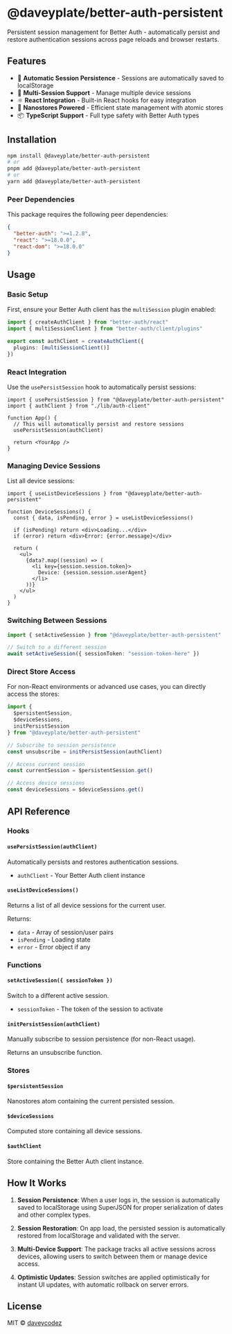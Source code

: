 # @daveyplate/better-auth-persistent

Persistent session management for Better Auth - automatically persist and restore authentication sessions across page reloads and browser restarts.

## Features

- 🔄 **Automatic Session Persistence** - Sessions are automatically saved to localStorage
- 🔐 **Multi-Session Support** - Manage multiple device sessions
- ⚛️ **React Integration** - Built-in React hooks for easy integration
- 🚀 **Nanostores Powered** - Efficient state management with atomic stores
- 📦 **TypeScript Support** - Full type safety with Better Auth types

## Installation

```bash
npm install @daveyplate/better-auth-persistent
# or
pnpm add @daveyplate/better-auth-persistent
# or
yarn add @daveyplate/better-auth-persistent
```

### Peer Dependencies

This package requires the following peer dependencies:

```json
{
  "better-auth": ">=1.2.8",
  "react": ">=18.0.0",
  "react-dom": ">=18.0.0"
}
```

## Usage

### Basic Setup

First, ensure your Better Auth client has the `multiSession` plugin enabled:

```typescript
import { createAuthClient } from "better-auth/react"
import { multiSessionClient } from "better-auth/client/plugins"

export const authClient = createAuthClient({
  plugins: [multiSessionClient()]
})
```

### React Integration

Use the `usePersistSession` hook to automatically persist sessions:

```tsx
import { usePersistSession } from "@daveyplate/better-auth-persistent"
import { authClient } from "./lib/auth-client"

function App() {
  // This will automatically persist and restore sessions
  usePersistSession(authClient)
  
  return <YourApp />
}
```

### Managing Device Sessions

List all device sessions:

```tsx
import { useListDeviceSessions } from "@daveyplate/better-auth-persistent"

function DeviceSessions() {
  const { data, isPending, error } = useListDeviceSessions()
  
  if (isPending) return <div>Loading...</div>
  if (error) return <div>Error: {error.message}</div>
  
  return (
    <ul>
      {data?.map((session) => (
        <li key={session.session.token}>
          Device: {session.session.userAgent}
        </li>
      ))}
    </ul>
  )
}
```

### Switching Between Sessions

```typescript
import { setActiveSession } from "@daveyplate/better-auth-persistent"

// Switch to a different session
await setActiveSession({ sessionToken: "session-token-here" })
```

### Direct Store Access

For non-React environments or advanced use cases, you can directly access the stores:

```typescript
import { 
  $persistentSession,
  $deviceSessions,
  initPersistSession 
} from "@daveyplate/better-auth-persistent"

// Subscribe to session persistence
const unsubscribe = initPersistSession(authClient)

// Access current session
const currentSession = $persistentSession.get()

// Access device sessions
const deviceSessions = $deviceSessions.get()
```

## API Reference

### Hooks

#### `usePersistSession(authClient)`
Automatically persists and restores authentication sessions.

- `authClient` - Your Better Auth client instance

#### `useListDeviceSessions()`
Returns a list of all device sessions for the current user.

Returns:
- `data` - Array of session/user pairs
- `isPending` - Loading state
- `error` - Error object if any

### Functions

#### `setActiveSession({ sessionToken })`
Switch to a different active session.

- `sessionToken` - The token of the session to activate

#### `initPersistSession(authClient)`
Manually subscribe to session persistence (for non-React usage).

Returns an unsubscribe function.

### Stores

#### `$persistentSession`
Nanostores atom containing the current persisted session.

#### `$deviceSessions`
Computed store containing all device sessions.

#### `$authClient`
Store containing the Better Auth client instance.

## How It Works

1. **Session Persistence**: When a user logs in, the session is automatically saved to localStorage using SuperJSON for proper serialization of dates and other complex types.

2. **Session Restoration**: On app load, the persisted session is automatically restored from localStorage and validated with the server.

3. **Multi-Device Support**: The package tracks all active sessions across devices, allowing users to switch between them or manage device access.

4. **Optimistic Updates**: Session switches are applied optimistically for instant UI updates, with automatic rollback on server errors.

## License

MIT © [daveycodez](https://github.com/daveyplate)